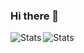 ### Hi there 👋

<!--
**Atharv-777/Atharv-777** is a ✨ _special_ ✨ repository because its `README.md` (this file) appears on your GitHub profile.

Here are some ideas to get you started:

- 🔭 I’m currently working on ...
- 🌱 I’m currently learning ...
- 👯 I’m looking to collaborate on ...
- 🤔 I’m looking for help with ...
- 💬 Ask me about ...
- 📫 How to reach me: ...
- 😄 Pronouns: ...
- ⚡ Fun fact: ...
-->


<img align="left" alt="Stats" src="https://github-readme-stats.vercel.app/api?username=Atharv-777&&show_icons=true&title_color=ffffff&icon_color=bb2acf&text_color=daf7dc&bg_color=000000" />

<img align="left" alt="Stats" src="https://github-readme-stats.vercel.app/api/top-langs/?username=Atharv-777&exclude_repo=github-readme-stats,Atharv-777.github.io" />

